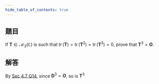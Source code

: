 ```yaml
---
hide_table_of_contents: true
---
```

## 題目

If $\bm{T}\in\mathcal{M}_3(\mathbb{C})$ is such that $\operatorname{tr}(\bm{T}) = \operatorname{tr}(\bm{T}^2) = \operatorname{tr}(\bm{T}^3) = 0$, prove that $\bm{T}^3=\bm{O}$.

## 解答

By [Sec 4.7 Q14](7_14), since $\bm{D}^3=\bm{O}$, so is $\bm{T}^3$